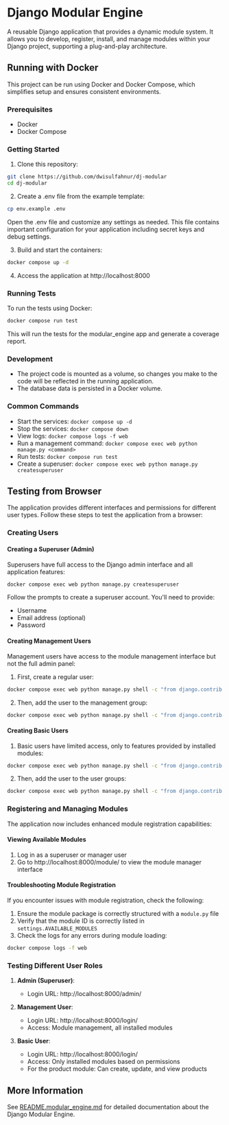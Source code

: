 # Django Modular Engine

A reusable Django application that provides a dynamic module system. It allows you to develop, register, install, and manage modules within your Django project, supporting a plug-and-play architecture.

## Running with Docker

This project can be run using Docker and Docker Compose, which simplifies setup and ensures consistent environments.

### Prerequisites

- Docker
- Docker Compose

### Getting Started

1. Clone this repository:
```bash
git clone https://github.com/dwisulfahnur/dj-modular
cd dj-modular
```

2. Create a .env file from the example template:
```bash
cp env.example .env
```
   Open the .env file and customize any settings as needed. This file contains important configuration for your application including secret keys and debug settings.

3. Build and start the containers:
```bash
docker compose up -d
```

4. Access the application at http://localhost:8000

### Running Tests

To run the tests using Docker:

```bash
docker compose run test
```

This will run the tests for the modular_engine app and generate a coverage report.

### Development

- The project code is mounted as a volume, so changes you make to the code will be reflected in the running application.
- The database data is persisted in a Docker volume.

### Common Commands

- Start the services: `docker compose up -d`
- Stop the services: `docker compose down`
- View logs: `docker compose logs -f web`
- Run a management command: `docker compose exec web python manage.py <command>`
- Run tests: `docker compose run test`
- Create a superuser: `docker compose exec web python manage.py createsuperuser`

## Testing from Browser

The application provides different interfaces and permissions for different user types. Follow these steps to test the application from a browser:

### Creating Users

#### Creating a Superuser (Admin)

Superusers have full access to the Django admin interface and all application features:

```bash
docker compose exec web python manage.py createsuperuser
```

Follow the prompts to create a superuser account. You'll need to provide:
- Username
- Email address (optional)
- Password

#### Creating Management Users

Management users have access to the module management interface but not the full admin panel:

1. First, create a regular user:
```bash
docker compose exec web python manage.py shell -c "from django.contrib.auth.models import User; User.objects.create_user('manager', 'manager@example.com', 'password')"
```

2. Then, add the user to the management group:
```bash
docker compose exec web python manage.py shell -c "from django.contrib.auth.models import Group, User; manager = User.objects.get(username='manager'); manager_group, _ = Group.objects.get_or_create(name='Product Managers'); manager_group.user_set.add(manager)"
```

#### Creating Basic Users

1. Basic users have limited access, only to features provided by installed modules:

```bash
docker compose exec web python manage.py shell -c "from django.contrib.auth.models import User; User.objects.create_user('user', 'user@example.com', 'password')"
```

2. Then, add the user to the user groups:
```bash
docker compose exec web python manage.py shell -c "from django.contrib.auth.models import Group, User; user_basic = User.objects.get(username='user'); product_user_group, _ = Group.objects.get_or_create(name='Product Users'); product_user_group.user_set.add(user_basic)"
```

### Registering and Managing Modules

The application now includes enhanced module registration capabilities:

#### Viewing Available Modules

1. Log in as a superuser or manager user
2. Go to http://localhost:8000/module/ to view the module manager interface


#### Troubleshooting Module Registration

If you encounter issues with module registration, check the following:

1. Ensure the module package is correctly structured with a `module.py` file
2. Verify that the module ID is correctly listed in `settings.AVAILABLE_MODULES`
3. Check the logs for any errors during module loading:
```bash
docker compose logs -f web
```

### Testing Different User Roles

1. **Admin (Superuser)**:
   - Login URL: http://localhost:8000/admin/

2. **Management User**:
   - Login URL: http://localhost:8000/login/
   - Access: Module management, all installed modules

3. **Basic User**:
   - Login URL: http://localhost:8000/login/
   - Access: Only installed modules based on permissions
   - For the product module: Can create, update, and view products

## More Information

See [README.modular_engine.md](README.modular_engine.md) for detailed documentation about the Django Modular Engine.
